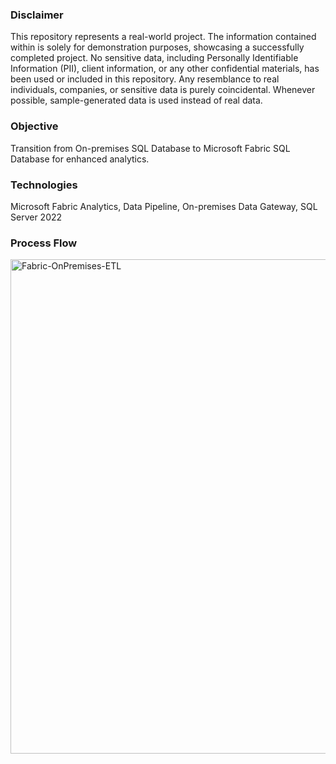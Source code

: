### Disclaimer
This repository represents a real-world project. The information contained within is solely for demonstration purposes, showcasing a successfully completed project. No sensitive data, including Personally Identifiable Information (PII), client information, or any other confidential materials, has been used or included in this repository. Any resemblance to real individuals, companies, or sensitive data is purely coincidental. Whenever possible, sample-generated data is used instead of real data.

### Objective 
Transition from On-premises SQL Database to Microsoft Fabric SQL Database for enhanced analytics.

### Technologies
Microsoft Fabric Analytics, Data Pipeline, On-premises Data Gateway, SQL Server 2022

### Process Flow
<img width="791" alt="Fabric-OnPremises-ETL" src="https://github.com/user-attachments/assets/963b06e9-883c-4d1d-91c7-bf4afbe5855d" />
